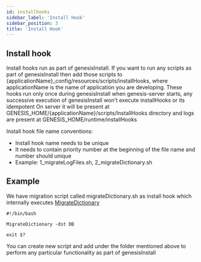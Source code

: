 ```yaml
---
id: installhooks
sidebar_label: 'Install Hook'
sidebar_position: 3
title: 'Install Hook'
---
```


## Install hook
Install hooks run as part of genesisInstall. If you want to run any scripts as part of genesisInstall then add those scripts to {applicationName}_config/resources/scripts/installHooks, where applicationName is the name of application you are developing. These hooks run only once during genesisInstall when genesis-server starts, any successive execution of genesisInstall won't execute installHooks or its idempotent
On server it will be present at GENESIS_HOME/{applicationName}/scripts/InstallHooks directory and logs are present at GENESIS_HOME/runtime/installHooks

Install hook file name conventions:
- Install hook name needs to be unique
- It needs to contain priority number at the beginning of the file name and number should unique 
- Example: 1_migrateLogFiles.sh, 2_migrateDictionary.sh

## Example

We have migration script called migrateDictionary.sh as install hook which internally executes [MigrateDictionary](/managing-applications/operate/on-the-host/helpful-commands/#migratedictionary)

```shell
#!/bin/bash

MigrateDictionary -dst DB

exit $?
```

You can create new script and add under the folder mentioned above to perform any particular functionality as part of genesisInstall